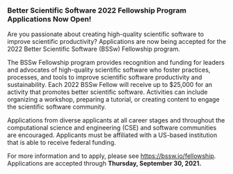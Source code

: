 ### Better Scientific Software 2022 Fellowship Program Applications Now Open!

Are you passionate about creating high-quality scientific software to improve
scientific productivity? Applications are now being accepted for the 2022 Better
Scientific Software (BSSw) Fellowship program.

The BSSw Fellowship program provides recognition and
funding for leaders and advocates of high-quality scientific software who foster
practices, processes, and tools to improve scientific software productivity and
sustainability. Each 2022 BSSw Fellow will receive up to $25,000 for an activity
that promotes better scientific software. Activities can include organizing a
workshop, preparing a tutorial, or creating content to engage the scientific
software community.

Applications from diverse applicants at all career stages and throughout the
computational science and engineering (CSE) and software communities are
encouraged. Applicants must be affiliated with a US-based institution that is
able to receive federal funding.

For more information and to apply, please see <https://bssw.io/fellowship>.
Applications are accepted through **Thursday, September 30, 2021.**
